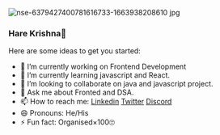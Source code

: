 ![nse-6379427400781616733-1663938208610 jpg](https://user-images.githubusercontent.com/99159580/191966828-3db48a13-fa7d-4222-a182-267ed4b3f834.jpg)

### Hare Krishna🌼
<!--
**AKACHI-4/AKACHI-4** is a ✨ _special_ ✨ repository because its `README.md` (this file) appears on your GitHub profile.
-->

Here are some ideas to get you started:

- 🔭 I’m currently working on Frontend Development
- 🌱 I’m currently learning javascript and React.
- 👯 I’m looking to collaborate on java and javascript project.
- 💬 Ask me about Fronted and DSA. 
- 📫 How to reach me: [Linkedin](https://www.linkedin.com/in/adarsh8304/) [Twitter](https://twitter.com/AKACHI_1) [Discord](https://discord.gg/p3REu65s)
- 😄 Pronouns: He/His
- ⚡ Fun fact: Organised×100🙄
